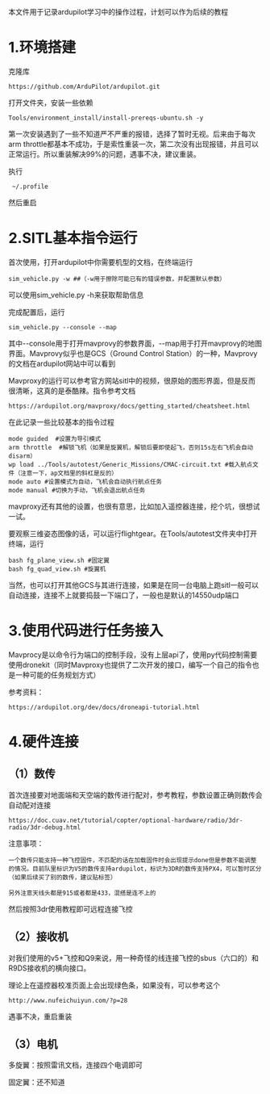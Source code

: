 本文件用于记录ardupilot学习中的操作过程，计划可以作为后续的教程


# 1.环境搭建


克隆库
    
    https://github.com/ArduPilot/ardupilot.git

打开文件夹，安装一些依赖
    
    Tools/environment_install/install-prereqs-ubuntu.sh -y

第一次安装遇到了一些不知道严不严重的报错，选择了暂时无视。后来由于每次arm throttle都基本不成功，于是索性重装一次，第二次没有出现报错，并且可以正常运行。所以重装解决99%的问题，遇事不决，建议重装。

执行

     ~/.profile

然后重启


# 2.SITL基本指令运行


首次使用，打开ardupilot中你需要机型的文档，在终端运行

    sim_vehicle.py -w ##（-w用于擦除可能已有的错误参数，并配置默认参数）
        
可以使用sim_vehicle.py -h来获取帮助信息

完成配置后，运行

    sim_vehicle.py --console --map
    
其中--console用于打开mavprovy的参数界面，--map用于打开mavprovy的地图界面。Mavprovy似乎也是GCS（Ground Control Station）的一种，Mavprovy的文档在ardupilot网站中可以看到

Mavproxy的运行可以参考官方网站sitl中的视频，很原始的图形界面，但是反而很清晰，这真的是泰酷辣。指令参考文档

    https://ardupilot.org/mavproxy/docs/getting_started/cheatsheet.html
 
在此记录一些比较基本的指令过程

    mode guided  #设置为导引模式
    arm throttle  #解锁飞机（如果是旋翼机，解锁后要即使起飞，否则15s左右飞机会自动disarm）
    wp load ../Tools/autotest/Generic_Missions/CMAC-circuit.txt #载入航点文件（注意一下，ap文档里的斜杠是反的）
    mode auto #设置模式为自动，飞机会自动执行航点任务
    mode manual #切换为手动，飞机会退出航点任务

mavproxy还有其他的设置，也很有意思，比如加入遥控器连接，挖个坑，很想试一试。

要观察三维姿态图像的话，可以运行flightgear。在Tools/autotest文件夹中打开终端，运行

    bash fg_plane_view.sh #固定翼
    bash fg_quad_view.sh #旋翼机

当然，也可以打开其他GCS与其进行连接，如果是在同一台电脑上跑sitl一般可以自动连接，连接不上就要捣鼓一下端口了，一般也是默认的14550udp端口


# 3.使用代码进行任务接入

Mavprocy是以命令行为端口的控制手段，没有上层api了，使用py代码控制需要使用dronekit（同时Mavproxy也提供了二次开发的接口，编写一个自己的指令也是一种可能的任务规划方式）

参考资料：

    https://ardupilot.org/dev/docs/droneapi-tutorial.html

# 4.硬件连接

## （1）数传

首次连接要对地面端和天空端的数传进行配对，参考教程，参数设置正确则数传会自动配对连接
     
    https://doc.cuav.net/tutorial/copter/optional-hardware/radio/3dr-radio/3dr-debug.html

注意事项：

    一个数传只能支持一种飞控固件，不匹配的话在加载固件时会出现提示done但是参数不能调整的情况。目前队里标识为V5的数传支持ardupilot，标识为3DR的数传支持PX4，可以暂时区分（如果后续买了别的数传，建议贴标签）
    
    另外注意天线头都是915或者都是433，混搭是连不上的

然后按照3dr使用教程即可远程连接飞控
    
## （2）接收机

对我们使用的v5+飞控和Q9来说，用一种奇怪的线连接飞控的sbus（六口的）和R9DS接收机的横向接口。

理论上在遥控器校准页面上会出现绿色条，如果没有，可以参考这个

    http://www.nufeichuiyun.com/?p=28

遇事不决，重启重装

## （3）电机

多旋翼：按照雷讯文档，连接四个电调即可

固定翼：还不知道


    
